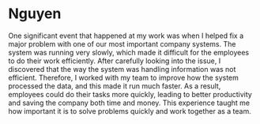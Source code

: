 # Nguyen
One significant event that happened at my work was when I helped fix a major problem with one of our most important company systems. The system was running very slowly, which made it difficult for the employees to do their work efficiently. After carefully looking into the issue, I discovered that the way the system was handling information was not efficient. Therefore, I worked with my team to improve how the system processed the data, and this made it run much faster. As a result, employees could do their tasks more quickly, leading to better productivity and saving the company both time and money. This experience taught me how important it is to solve problems quickly and work together as a team.